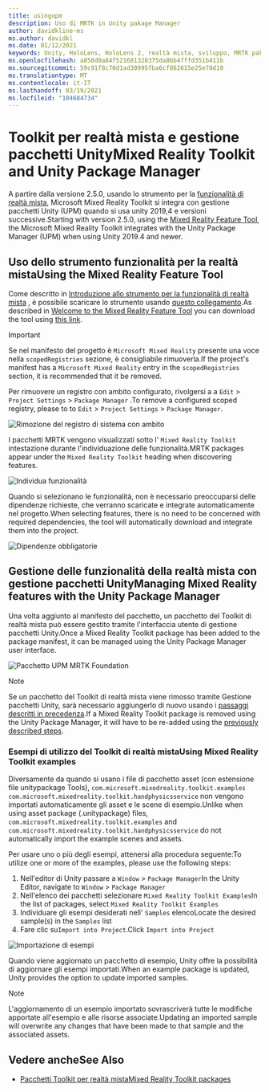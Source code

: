 ```yaml
---
title: usingupm
description: Uso di MRTK in Unity pakage Manager
author: davidkline-ms
ms.author: davidkl
ms.date: 01/12/2021
keywords: Unity, HoloLens, HoloLens 2, realtà mista, sviluppo, MRTK pakages,
ms.openlocfilehash: a850d0a84f521681328375da86b4fffd351b411b
ms.sourcegitcommit: 59c91f8c70d1ad30995fba6cf862615e25e78d10
ms.translationtype: MT
ms.contentlocale: it-IT
ms.lasthandoff: 03/19/2021
ms.locfileid: "104684734"
---
```

# <a name="mixed-reality-toolkit-and-unity-package-manager"></a><span data-ttu-id="ca0ef-104">Toolkit per realtà mista e gestione pacchetti Unity</span><span class="sxs-lookup"><span data-stu-id="ca0ef-104">Mixed Reality Toolkit and Unity Package Manager</span></span>

<span data-ttu-id="ca0ef-105">A partire dalla versione 2.5.0, usando lo strumento per la [funzionalità di realtà mista](https://aka.ms/MRFeatureToolDocs), Microsoft Mixed Reality Toolkit si integra con gestione pacchetti Unity (UPM) quando si usa unity 2019,4 e versioni successive.</span><span class="sxs-lookup"><span data-stu-id="ca0ef-105">Starting with version 2.5.0, using the [Mixed Reality Feature Tool](https://aka.ms/MRFeatureToolDocs), the Microsoft Mixed Reality Toolkit integrates with the Unity Package Manager (UPM) when using Unity 2019.4 and newer.</span></span>

## <a name="using-the-mixed-reality-feature-tool"></a><span data-ttu-id="ca0ef-106">Uso dello strumento funzionalità per la realtà mista</span><span class="sxs-lookup"><span data-stu-id="ca0ef-106">Using the Mixed Reality Feature Tool</span></span>

<span data-ttu-id="ca0ef-107">Come descritto in [Introduzione allo strumento per la funzionalità di realtà mista](https://aka.ms/MRFeatureToolDocs) , è possibile scaricare lo strumento usando [questo collegamento](https://aka.ms/MRFeatureTool).</span><span class="sxs-lookup"><span data-stu-id="ca0ef-107">As described in [Welcome to the Mixed Reality Feature Tool](https://aka.ms/MRFeatureToolDocs) you can download the tool using [this link](https://aka.ms/MRFeatureTool).</span></span>

> [!IMPORTANT]
> <span data-ttu-id="ca0ef-108">Se nel manifesto del progetto è `Microsoft Mixed Reality` presente una voce nella `scopedRegistries` sezione, è consigliabile rimuoverla.</span><span class="sxs-lookup"><span data-stu-id="ca0ef-108">If the project's manifest has a `Microsoft Mixed Reality` entry in the `scopedRegistries` section, it is recommended that it be removed.</span></span>
>
> <span data-ttu-id="ca0ef-109">Per rimuovere un registro con ambito configurato, rivolgersi a a `Edit`  >  `Project Settings`  >  `Package Manager` .</span><span class="sxs-lookup"><span data-stu-id="ca0ef-109">To remove a configured scoped registry, please to to `Edit` > `Project Settings` > `Package Manager`.</span></span>
>
> ![Rimozione del registro di sistema con ambito](../features/images/packaging/RemoveScopedRegistry.png)

<span data-ttu-id="ca0ef-111">I pacchetti MRTK vengono visualizzati sotto l' `Mixed Reality Toolkit` intestazione durante l'individuazione delle funzionalità.</span><span class="sxs-lookup"><span data-stu-id="ca0ef-111">MRTK packages appear under the `Mixed Reality Toolkit` heading when discovering features.</span></span>

![Individua funzionalità](../features/images/packaging/DiscoverFeatures.png)

<span data-ttu-id="ca0ef-113">Quando si selezionano le funzionalità, non è necessario preoccuparsi delle dipendenze richieste, che verranno scaricate e integrate automaticamente nel progetto.</span><span class="sxs-lookup"><span data-stu-id="ca0ef-113">When selecting features, there is no need to be concerned with required dependencies, the tool will automatically download and integrate them into the project.</span></span>

![Dipendenze obbligatorie](../features/images/packaging/RequiredDependencies.png)

## <a name="managing-mixed-reality-features-with-the-unity-package-manager"></a><span data-ttu-id="ca0ef-115">Gestione delle funzionalità della realtà mista con gestione pacchetti Unity</span><span class="sxs-lookup"><span data-stu-id="ca0ef-115">Managing Mixed Reality features with the Unity Package Manager</span></span>

<span data-ttu-id="ca0ef-116">Una volta aggiunto al manifesto del pacchetto, un pacchetto del Toolkit di realtà mista può essere gestito tramite l'interfaccia utente di gestione pacchetti Unity.</span><span class="sxs-lookup"><span data-stu-id="ca0ef-116">Once a Mixed Reality Toolkit package has been added to the package manifest, it can be managed using the Unity Package Manager user interface.</span></span>

![Pacchetto UPM MRTK Foundation](../features/images/packaging/MRTK_FoundationUPM.png)

> [!NOTE]
> <span data-ttu-id="ca0ef-118">Se un pacchetto del Toolkit di realtà mista viene rimosso tramite Gestione pacchetti Unity, sarà necessario aggiungerlo di nuovo usando i [passaggi descritti in precedenza](#using-the-mixed-reality-feature-tool).</span><span class="sxs-lookup"><span data-stu-id="ca0ef-118">If a Mixed Reality Toolkit package is removed using the Unity Package Manager, it will have to be re-added using the [previously described steps](#using-the-mixed-reality-feature-tool).</span></span>

### <a name="using-mixed-reality-toolkit-examples"></a><span data-ttu-id="ca0ef-119">Esempi di utilizzo del Toolkit di realtà mista</span><span class="sxs-lookup"><span data-stu-id="ca0ef-119">Using Mixed Reality Toolkit examples</span></span>

<span data-ttu-id="ca0ef-120">Diversamente da quando si usano i file di pacchetto asset (con estensione file unitypackage Tools), `com.microsoft.mixedreality.toolkit.examples` `com.microsoft.mixedreality.toolkit.handphysicsservice` non vengono importati automaticamente gli asset e le scene di esempio.</span><span class="sxs-lookup"><span data-stu-id="ca0ef-120">Unlike when using asset package (.unitypackage) files, `com.microsoft.mixedreality.toolkit.examples` and `com.microsoft.mixedreality.toolkit.handphysicsservice` do not automatically import the example scenes and assets.</span></span>

<span data-ttu-id="ca0ef-121">Per usare uno o più degli esempi, attenersi alla procedura seguente:</span><span class="sxs-lookup"><span data-stu-id="ca0ef-121">To utilize one or more of the examples, please use the following steps:</span></span>

1. <span data-ttu-id="ca0ef-122">Nell'editor di Unity passare a `Window` > `Package Manager`</span><span class="sxs-lookup"><span data-stu-id="ca0ef-122">In the Unity Editor, navigate to `Window` > `Package Manager`</span></span>
1. <span data-ttu-id="ca0ef-123">Nell'elenco dei pacchetti selezionare `Mixed Reality Toolkit Examples`</span><span class="sxs-lookup"><span data-stu-id="ca0ef-123">In the list of packages, select `Mixed Reality Toolkit Examples`</span></span>
1. <span data-ttu-id="ca0ef-124">Individuare gli esempi desiderati nell' `Samples` elenco</span><span class="sxs-lookup"><span data-stu-id="ca0ef-124">Locate the desired sample(s) in the `Samples` list</span></span>
1. <span data-ttu-id="ca0ef-125">Fare clic su`Import into Project`.</span><span class="sxs-lookup"><span data-stu-id="ca0ef-125">Click `Import into Project`</span></span>

![Importazione di esempi](../features/images/packaging/MRTK_ExamplesUpm.png)

<span data-ttu-id="ca0ef-127">Quando viene aggiornato un pacchetto di esempio, Unity offre la possibilità di aggiornare gli esempi importati.</span><span class="sxs-lookup"><span data-stu-id="ca0ef-127">When an example package is updated, Unity provides the option to update imported samples.</span></span>

> [!NOTE]
> <span data-ttu-id="ca0ef-128">L'aggiornamento di un esempio importato sovrascriverà tutte le modifiche apportate all'esempio e alle risorse associate.</span><span class="sxs-lookup"><span data-stu-id="ca0ef-128">Updating an imported sample will overwrite any changes that have been made to that sample and the associated assets.</span></span>

## <a name="see-also"></a><span data-ttu-id="ca0ef-129">Vedere anche</span><span class="sxs-lookup"><span data-stu-id="ca0ef-129">See Also</span></span>

- [<span data-ttu-id="ca0ef-130">Pacchetti Toolkit per realtà mista</span><span class="sxs-lookup"><span data-stu-id="ca0ef-130">Mixed Reality Toolkit packages</span></span>](../packages-releases/mrtk-packages.md)
